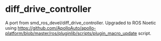 # diff_drive_controller
A port from smd_ros_devel/diff_drive_controller. Upgraded to ROS Noetic using https://github.com/ApolloAuto/apollo-platform/blob/master/ros/pluginlib/scripts/plugin_macro_update script.

